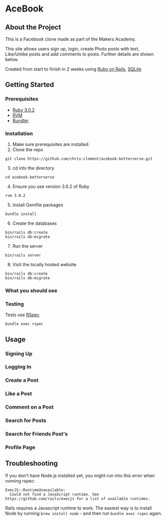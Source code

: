 # AceBook

<!-- Acebook Logo -->

## About the Project

This is a Facebook clone made as part of the Makers Academy.

This site allows users sign up, login, create Photo posts with text, Like/Unlike posts and add comments to posts. Further details are shown below. 

Created from start to finish in 2 weeks using [Ruby on Rails](https://rubyonrails.org/), [SQLite](https://www.sqlite.org/index.html)

## Getting Started

### Prerequisites 

- [Ruby 3.0.2](https://www.ruby-lang.org/en/documentation/installation/)
- [RVM](https://rvm.io/)
- [Bundler](https://bundler.io/)

### Installation

1. Make sure prerequisites are installed.
2. Clone the repo

````
git clone https://github.com/chris-clement/acebook-betterverse.git
````
3. cd into the directory

````
cd acebook-betterverse
````

4. Ensure you use version 3.0.2 of Ruby

````
rvm 3.0.2
````

5. Install Gemfile packages

````
bundle install
````

6. Create the databases

````
bin/rails db:create
bin/rails db:migrate
````

7. Run the server

````
bin/rails server
````

8. Visit the locally hosted website

````
bin/rails db:create
bin/rails db:migrate
````

### What you should see

<!-- Insert image of homepage -->

### Testing

Tests use [RSpec](https://rspec.info/)

````
bundle exec rspec
````
## Usage

### Signing Up

### Logging In

### Create a Post

### Like a Post

### Comment on a Post

### Search for Posts

### Search for Friends Post's

### Profile Page




## Troubleshooting

If you don't have Node.js installed yet, you might run into this error when running rspec:

```
ExecJS::RuntimeUnavailable:
  Could not find a JavaScript runtime. See https://github.com/rails/execjs for a list of available runtimes.
```

Rails requires a Javascript runtime to work. The easiest way is to install Node by running `brew install node` - and then run `bundle exec rspec` again.